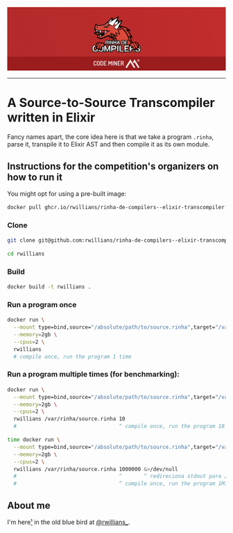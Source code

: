 <div align="center">
  <a href="https://github.com/aripiprazole/rinha-de-compiler" alt="Link para o repositório da Rinha de Compiladores" target="_blank">
    <img src="https://raw.githubusercontent.com/aripiprazole/rinha-de-compiler/main/img/banner.png" alt="Logo da Rinha de Compilers">
  </a>
</div>

---

# A Source-to-Source Transcompiler written in Elixir

Fancy names apart, the core idea here is that we take a program `.rinha`, parse it, transpile it to Elixir AST and then compile it as its own module.


## Instructions for the competition's organizers on how to run it

You might opt for using a pre-built image:

```sh
docker pull ghcr.io/rwillians/rinha-de-compilers--elixir-transcompiler:0.2.2
```

### Clone
```sh
git clone git@github.com:rwillians/rinha-de-compilers--elixir-transcompiler.git rwillians
```

```sh
cd rwillians
```

### Build
```sh
docker build -t rwillians .
```

### Run a program once
```sh
docker run \
  --mount type=bind,source="/absolute/path/to/source.rinha",target="/var/rinha/source.rinha" \
  --memory=2gb \
  --cpus=2 \
  rwillians
  # compile once, run the program 1 time
```

### Run a program multiple times (for benchmarking):
```sh
docker run \
  --mount type=bind,source="/absolute/path/to/source.rinha",target="/var/rinha/source.rinha" \
  --memory=2gb \
  --cpus=2 \
  rwillians /var/rinha/source.rinha 10
  #                                 ^ compile once, run the program 10 times
```

```sh
time docker run \
  --mount type=bind,source="/absolute/path/to/source.rinha",target="/var/rinha/source.rinha" \
  --memory=2gb \
  --cpus=2 \
  rwillians /var/rinha/source.rinha 1000000 &>/dev/null
  #                                 ^       ^ redireciona stdout para /dev/null
  #                                 ^ compile once, run the program 1Mi times
```

## About me

I'm here[¹](https://www.imdb.com/title/tt1571404/) in the old blue bird at [@rwillians_](https://twitter.com/rwillians).
